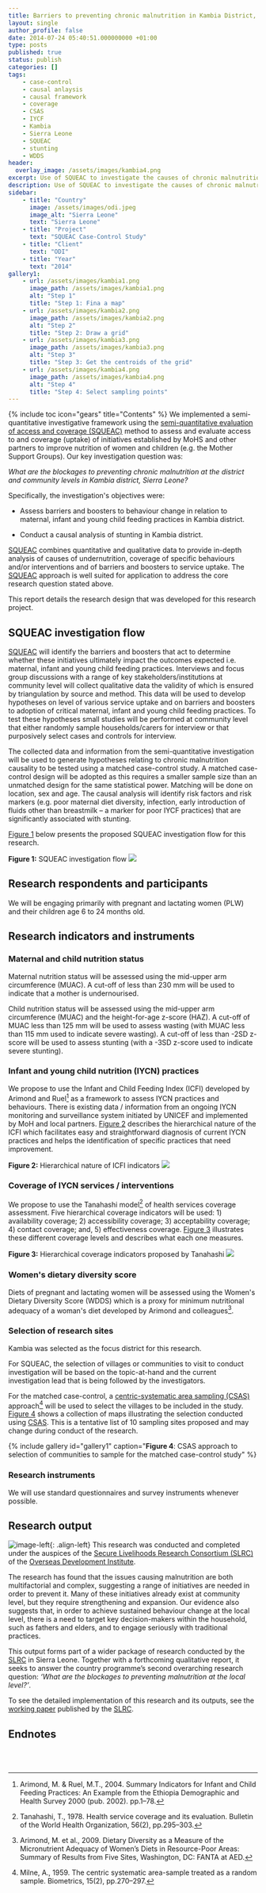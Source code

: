 ```yaml
---
title: Barriers to preventing chronic malnutrition in Kambia District, Sierra Leone
layout: single
author_profile: false
date: 2014-07-24 05:40:51.000000000 +01:00
type: posts
published: true
status: publish
categories: []
tags:
    - case-control
    - causal anlaysis
    - causal framework
    - coverage
    - CSAS
    - IYCF
    - Kambia
    - Sierra Leone
    - SQUEAC
    - stunting
    - WDDS
header:
  overlay_image: /assets/images/kambia4.png
excerpt: Use of SQUEAC to investigate the causes of chronic malnutrition and the barriers to its prevention
description: Use of SQUEAC to investigate the causes of chronic malnutrition and the barriers to its prevention
sidebar:
    - title: "Country"
      image: /assets/images/odi.jpeg
      image_alt: "Sierra Leone"
      text: "Sierra Leone"
    - title: "Project"
      text: "SQUEAC Case-Control Study"
    - title: "Client"
      text: "ODI"
    - title: "Year"
      text: "2014"
gallery1:
    - url: /assets/images/kambia1.png
      image_path: /assets/images/kambia1.png
      alt: "Step 1"
      title: "Step 1: Fina a map"
    - url: /assets/images/kambia2.png
      image_path: /assets/images/kambia2.png
      alt: "Step 2"
      title: "Step 2: Draw a grid"
    - url: /assets/images/kambia3.png
      image_path: /assets/images/kambia3.png
      alt: "Step 3"
      title: "Step 3: Get the centroids of the grid"
    - url: /assets/images/kambia4.png
      image_path: /assets/images/kambia4.png
      alt: "Step 4"
      title: "Step 4: Select sampling points"
---
```

{% include toc icon="gears" title="Contents" %}
We implemented a semi-quantitative investigative framework using the <a href="http://www.validmeasures.org/modules/metrics/squeac/">semi-quantitative evaluation of access and coverage (SQUEAC)</a> method to assess and evaluate access to and coverage (uptake) of initiatives established by MoHS and other partners to improve nutrition of women and children (e.g. the Mother Support Groups). Our key investigation question was:

*What are the blockages to preventing chronic malnutrition at the district and community levels in Kambia district, Sierra Leone?*

Specifically, the investigation's objectives were:

  * Assess barriers and boosters to behaviour change in relation to maternal, infant and young child feeding practices in Kambia district.

  * Conduct a causal analysis of stunting in Kambia district.

<a href="http://www.validmeasures.org/modules/metrics/squeac/">SQUEAC</a> combines quantitative and qualitative data to provide in-depth analysis of causes of undernutrition, coverage of specific behaviours and/or interventions and of barriers and boosters to service uptake. The <a href="http://www.validmeasures.org/modules/metrics/squeac/">SQUEAC</a> approach is well suited for application to address the core research question stated above.

This report details the research design that was developed for this research project.


## SQUEAC investigation flow
<a href="http://www.validmeasures.org/modules/metrics/squeac/">SQUEAC</a> will identify the barriers and boosters that act to determine whether these initiatives ultimately impact the outcomes expected i.e. maternal, infant and young child feeding practices. Interviews and focus group discussions with a range of key stakeholders/institutions at community level will collect qualitative data the validity of which is ensured by triangulation by source and method. This data will be used to develop hypotheses on level of various service uptake and on barriers and boosters to adoption of critical maternal, infant and young child feeding practices. To test these hypotheses small studies will be performed at community level that either randomly sample households/carers for interview or that purposively select cases and controls for interview.

The collected data and information from the semi-quantitative investigation will be used to generate hypotheses relating to chronic malnutrition causality to be tested using a matched case-control study. A matched case-control design will be adopted as this requires a smaller sample size than an unmatched design for the same statistical power. Matching will be done on location, sex and age. The causal analysis will identify risk factors and risk markers (e.g. poor maternal diet diversity, infection, early introduction of fluids other than breastmilk – a marker for poor IYCF practices) that are significantly associated with stunting.

[Figure 1](#FIG1) below presents the proposed SQUEAC investigation flow for this research.

<a name="FIG1"></a>
**Figure 1:** SQUEAC investigation flow
![](/assets/images/squeacCaseControl.png)


## Research respondents and participants
We will be engaging primarily with pregnant and lactating women (PLW) and their children age 6 to 24 months old.


## Research indicators and instruments
### Maternal and child nutrition status
Maternal nutrition status will be assessed using the mid-upper arm circumference (MUAC). A cut-off of less than 230 mm will be used to indicate that a mother is undernourised.

Child nutrition status will be assessed using the mid-upper arm circumference (MUAC) and the height-for-age z-score (HAZ). A cut-off of MUAC less than 125 mm will be used to assess wasting (with MUAC less than 115 mm used to indicate severe wasting). A cut-off of less than -2SD z-score will be used to assess stunting (with a -3SD z-score used to indicate severe stunting).

### Infant and young child nutrition (IYCN) practices
We propose to use the Infant and Child Feeding Index (ICFI) developed by Arimond and Ruel[^1] as a framework to assess IYCN practices and behaviours. There is existing data / information from an ongoing IYCN monitoring and surveillance system initiated by UNICEF and implemented by MoH and local partners. [Figure 2](#FIG2) describes the hierarchical nature of the ICFI which facilitates easy and straightforward diagnosis of current IYCN practices and helps the identification of specific practices that need improvement.

<a id="FIG2"></a>
**Figure 2:** Hierarchical nature of ICFI indicators
![](/assets/images/iycfHierarchy.png)

### Coverage of IYCN services / interventions
We propose to use the Tanahashi model[^2] of health services coverage assessment. Five hierarchical coverage indicators will be used: 1) availability coverage; 2) accessibility coverage; 3) acceptability coverage; 4) contact coverage; and, 5) effectiveness coverage. [Figure 3](#FIG3) illustrates these different coverage levels and describes what each one measures.

<a name="FIG3"></a>
**Figure 3:** Hierarchical coverage indicators proposed by Tanahashi
![](/assets/images/coverageTanahashi.png)

### Women's dietary diversity score
Diets of pregnant and lactating women will be assessed using the Women's Dietary Diversity Score (WDDS) which is a proxy for minimum nutritional adequacy of a woman's diet developed by Arimond and colleagues[^3].

### Selection of research sites
Kambia was selected as the focus district for this research.

For SQUEAC, the selection of villages or communities to visit to conduct investigation will be based on the topic-at-hand and the current investigation lead that is being followed by the investigators.

For the matched case-control, a <a href="http://www.validmeasures.org/modules/metrics/csas/">centric-systematic area sampling (CSAS)</a> approach[^4] will be used to select the villages to be included in the study. [Figure 4](#FIG4) shows a collection of maps illustrating the selection conducted using <a href="http://www.validmeasures.org/modules/metrics/csas/">CSAS</a>. This is a tentative list of 10 sampling sites proposed and may change during conduct of the research.

<a name="FIG4"></a>
{% include gallery id="gallery1" caption="**Figure 4**: CSAS approach to selection of communities to sample for the matched case-control study" %}

### Research instruments
We will use standard questionnaires and survey instruments whenever possible.


## Research output
![image-left](/assets/images/blockagesSierraLeoneSmall.png){: .align-left}
This research was conducted and completed under the auspices of the <a href="http://www.securelivelihoods.org" target="_blank">Secure Livelihoods Research Consortium (SLRC)</a> of the <a href="http://www.odi.org" target="_blank">Overseas Development Institute</a>.

The research has found that the issues causing malnutrition are both multifactorial and complex, suggesting a range of initiatives are needed in order to prevent it. Many of these initiatives already exist at community level, but they require strengthening and expansion. Our evidence also suggests that, in order to achieve sustained behaviour change at the local level, there is a need to target key decision-makers within the household, such as fathers and elders, and to engage seriously with traditional practices.

This output forms part of a wider package of research conducted by the <a href="http://www.securelivelihoods.org" target="_blank">SLRC</a> in Sierra Leone. Together with a forthcoming qualitative report, it seeks to answer the country programme’s second overarching research question: <em>‘What are the blockages to preventing malnutrition at the local level?’</em>.

To see the detailed implementation of this research and its outputs, see the <a href="http://www.securelivelihoods.org/publications_details.aspx?resourceid=315" target="_blank">working paper</a> published by the <a href="http://www.securelivelihoods.org" target="_blank">SLRC</a>.


## Endnotes
[^1]: Arimond, M. & Ruel, M.T., 2004. Summary Indicators for Infant and Child Feeding Practices: An Example from the Ethiopia Demographic and Health Survey 2000 (pub. 2002). pp.1–78.

[^2]: Tanahashi, T., 1978. Health service coverage and its evaluation. Bulletin of the World Health Organization, 56(2), pp.295–303.

[^3]: Arimond, M. et al., 2009. Dietary Diversity as a Measure of the Micronutrient Adequacy of Women’s Diets in Resource-Poor Areas: Summary of Results from Five Sites, Washington, DC: FANTA at AED.

[^4]: Milne, A., 1959. The centric systematic area-sample treated as a random sample. Biometrics, 15(2), pp.270–297.

<br/>
<br/>